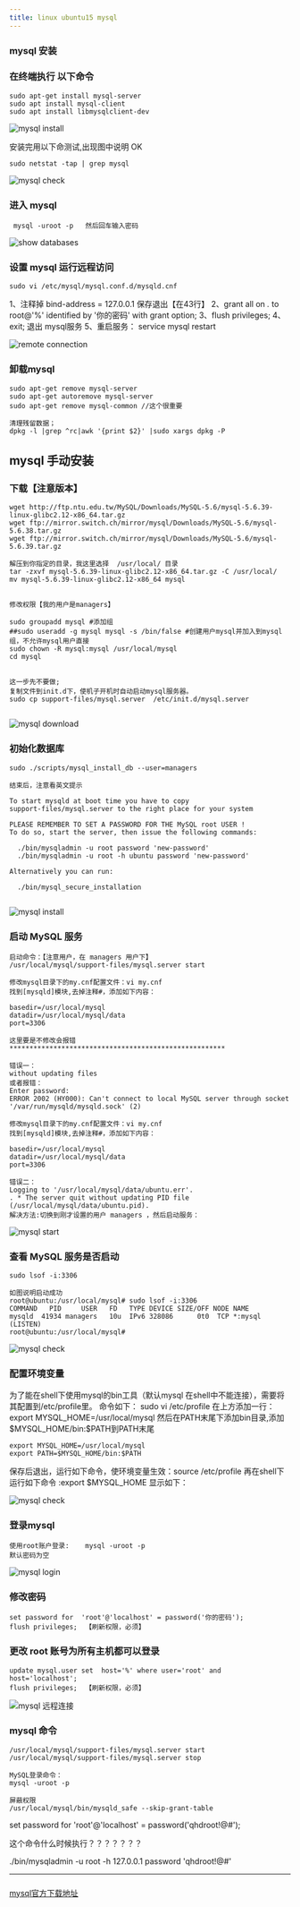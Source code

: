 ```yaml
---
title: linux ubuntu15 mysql
---
```

### mysql 安装

### 在终端执行 以下命令

```
sudo apt-get install mysql-server
sudo apt install mysql-client
sudo apt install libmysqlclient-dev
```

![mysql install](/img/linux_ubunbu_mysql/fast_mysql_install.png "mysql install")

安装完用以下命测试,出现图中说明 OK

```
sudo netstat -tap | grep mysql
```

![mysql check](/img/linux_ubunbu_mysql/fast_mysql_check.png "mysql check")

### 进入 mysql

```
 mysql -uroot -p   然后回车输入密码
```

![show databases](/img/linux_ubunbu_mysql/fast_show_databases.png "show databases")

### 设置 mysql 运行远程访问

```
sudo vi /etc/mysql/mysql.conf.d/mysqld.cnf
```

1、注释掉  bind-address  = 127.0.0.1  保存退出【在43行】
2、grant all on *.* to root@'%' identified by '你的密码' with grant option;
3、flush privileges;
4、exit; 退出 mysql服务
5、重启服务： service mysql restart

![remote connection](/img/linux_ubunbu_mysql/fast_remote_connection.png "remote connection")

### 卸载mysql

```
sudo apt-get remove mysql-server
sudo apt-get autoremove mysql-server
sudo apt-get remove mysql-common //这个很重要

清理残留数据；
dpkg -l |grep ^rc|awk '{print $2}' |sudo xargs dpkg -P
```



## mysql 手动安装

### 下载【注意版本】

```
wget http://ftp.ntu.edu.tw/MySQL/Downloads/MySQL-5.6/mysql-5.6.39-linux-glibc2.12-x86_64.tar.gz
wget ftp://mirror.switch.ch/mirror/mysql/Downloads/MySQL-5.6/mysql-5.6.38.tar.gz
wget ftp://mirror.switch.ch/mirror/mysql/Downloads/MySQL-5.6/mysql-5.6.39.tar.gz

解压到你指定的目录，我这里选择  /usr/local/ 目录
tar -zxvf mysql-5.6.39-linux-glibc2.12-x86_64.tar.gz -C /usr/local/
mv mysql-5.6.39-linux-glibc2.12-x86_64 mysql


修改权限【我的用户是managers】

sudo groupadd mysql #添加组
##sudo useradd -g mysql mysql -s /bin/false #创建用户mysql并加入到mysql组，不允许mysql用户直接
sudo chown -R mysql:mysql /usr/local/mysql
cd mysql


这一步先不要做;
复制文件到init.d下，使机子开机时自动启动mysql服务器。
sudo cp support-files/mysql.server  /etc/init.d/mysql.server


```

![mysql download](/img/linux_ubunbu_mysql/mysql_download.png "mysql download")

### 初始化数据库

```
sudo ./scripts/mysql_install_db --user=managers

结束后，注意看英文提示

To start mysqld at boot time you have to copy
support-files/mysql.server to the right place for your system

PLEASE REMEMBER TO SET A PASSWORD FOR THE MySQL root USER !
To do so, start the server, then issue the following commands:

  ./bin/mysqladmin -u root password 'new-password'
  ./bin/mysqladmin -u root -h ubuntu password 'new-password'

Alternatively you can run:

  ./bin/mysql_secure_installation


```

![mysql install](/img/linux_ubunbu_mysql/mysql_install.png "mysql install")

### 启动 MySQL 服务

```
启动命令：【注意用户，在 managers 用户下】
/usr/local/mysql/support-files/mysql.server start

修改mysql目录下的my.cnf配置文件：vi my.cnf
找到[mysqld]模块,去掉注释#，添加如下内容：

basedir=/usr/local/mysql
datadir=/usr/local/mysql/data
port=3306

这里要是不修改会报错
******************************************************

错误一：
without updating files
或者报错：
Enter password: 
ERROR 2002 (HY000): Can't connect to local MySQL server through socket '/var/run/mysqld/mysqld.sock' (2)

修改mysql目录下的my.cnf配置文件：vi my.cnf
找到[mysqld]模块,去掉注释#，添加如下内容：

basedir=/usr/local/mysql
datadir=/usr/local/mysql/data
port=3306

错误二：
Logging to '/usr/local/mysql/data/ubuntu.err'.
. * The server quit without updating PID file (/usr/local/mysql/data/ubuntu.pid).
解决方法:切换到刚才设置的用户 managers ，然后启动服务：

```

![mysql start](/img/linux_ubunbu_mysql/mysql_start.png "mysql start")

### 查看 MySQL 服务是否启动

```
sudo lsof -i:3306

如图说明启动成功
root@ubuntu:/usr/local/mysql# sudo lsof -i:3306
COMMAND   PID     USER   FD   TYPE DEVICE SIZE/OFF NODE NAME
mysqld  41934 managers   10u  IPv6 328086      0t0  TCP *:mysql (LISTEN)
root@ubuntu:/usr/local/mysql# 
```

![mysql check](/img/linux_ubunbu_mysql/mysql_check.png "mysql check")

### 配置环境变量

为了能在shell下使用mysql的bin工具（默认mysql 在shell中不能连接），需要将其配置到/etc/profile里。
命令如下：   sudo vi /etc/profile
在上方添加一行：export MYSQL_HOME=/usr/local/mysql
然后在PATH末尾下添加bin目录,添加 \$MYSQL_HOME/bin:$PATH到PATH末尾

```
export MYSQL_HOME=/usr/local/mysql
export PATH=$MYSQL_HOME/bin:$PATH
```

保存后退出，运行如下命令，使环境变量生效：source /etc/profile
再在shell下运行如下命令 :export $MYSQL_HOME
显示如下：

![mysql check](/img/linux_ubunbu_mysql/mysql_check.png "mysql check")


### 登录mysql

```
使用root账户登录:    mysql -uroot -p
默认密码为空
```

![mysql login](/img/linux_ubunbu_mysql/mysql_login.png "mysql login")





### 修改密码

```
set password for  'root'@'localhost' = password('你的密码');
flush privileges;  【刷新权限，必须】

```

### 更改 root 账号为所有主机都可以登录

```
update mysql.user set  host='%' where user='root' and host='localhost';
flush privileges;  【刷新权限，必须】
```

![mysql 远程连接](/img/linux_ubunbu_mysql/remote_connection.png "mysql 远程连接")

### mysql 命令

```
/usr/local/mysql/support-files/mysql.server start
/usr/local/mysql/support-files/mysql.server stop

MySQL登录命令：
mysql -uroot -p

屏蔽权限
/usr/local/mysql/bin/mysqld_safe --skip-grant-table
```



set password for  'root'@'localhost' = password('qhdroot!@#');

这个命令什么时候执行？？？？？？？

./bin/mysqladmin -u root -h 127.0.0.1 password 'qhdroot!@#'









----------------------------





### 



 [mysql官方下载地址](http://ftp.ntu.edu.tw/MySQL/Downloads/"mysql官方下载地址")





























